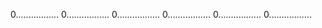 0.................
0.................
0.................
0.................
0.................
0.................

